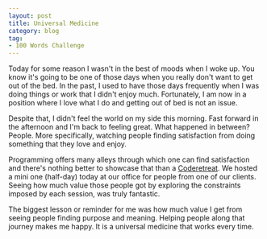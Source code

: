 ```yaml
---
layout: post
title: Universal Medicine
category: blog
tag:
- 100 Words Challenge
---
```

Today for some reason I wasn't in the best of moods when I woke up. You know it's going to be one of those days when you really don't want to get out of the bed. In the past, I used to have those days frequently when I was doing things or work that I didn't enjoy much. Fortunately, I am now in a position where I love what I do and getting out of bed is not an issue.

Despite that, I didn't feel the world on my side this morning. Fast forward in the afternoon and I'm back to feeling great. What happened in between? People. More specifically, watching people finding satisfaction from doing something that they love and enjoy.

Programming offers many alleys through which one can find satisfaction and there's nothing better to showcase that than a [Coderetreat](http://coderetreat.org/about). We hosted a mini one (half-day) today at our office for people from one of our clients. Seeing how much value those people got by exploring the constraints imposed by each session, was truly fantastic.

The biggest lesson or reminder for me was how much value I get from seeing people finding purpose and meaning. Helping people along that journey makes me happy. It is a universal medicine that works every time.
